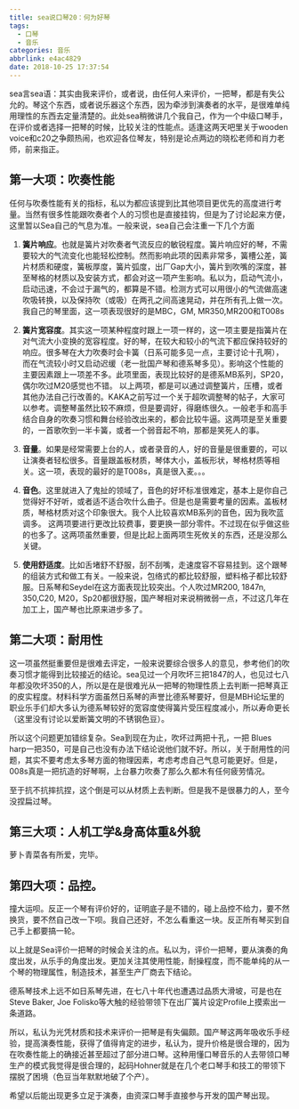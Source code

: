 ```yaml
---
title: sea说口琴20：何为好琴
tags:
  - 口琴
  - 音乐
categories: 音乐
abbrlink: e4ac4829
date: 2018-10-25 17:37:54
---
```

sea言sea语：其实由我来评价，或者说，由任何人来评价，一把琴，都是有失公允的。琴这个东西，或者说乐器这个东西，因为牵涉到演奏者的水平，是很难单纯用理性的东西去定量清楚的。此处sea稍微讲几个我自己，作为一个中级口琴手，在评价或者选择一把琴的时候，比较关注的性能点。适逢这两天吧里关于wooden voice和c20之争颇热闹，也欢迎各位琴友，特别是论点两边的晓松老师和肖力老师，前来指正。

## 第一大项：吹奏性能

任何与吹奏性能有关的指标，私以为都应该提到比其他项目更优先的高度进行考量。当然有很多性能跟吹奏者个人的习惯也是直接挂钩，但是为了讨论起来方便，这里暂以Sea自己的气息为准。一般来说，sea自己会注重一下几个方面

1. **簧片响应**。也就是簧片对吹奏者气流反应的敏锐程度。簧片响应好的琴，不需要较大的气流变化也能轻松控制。然而影响此项的因素非常多，簧槽公差，簧片材质和硬度，簧板厚度，簧片弧度，出厂Gap大小，簧片到吹嘴的深度，甚至琴格的材质以及安装方式，都会对这一项产生影响。私以为，启动气流小，启动迅速，不会过于漏气的，都算是不错。检测方式可以用很小的气流做高速吹吸转换，以及保持吹（或吸）在两孔之间高速晃动，并在所有孔上做一次。我自己的琴里面，这一项表现很好的是MBC，GM, MR350,MR200和T008s

2. **簧片宽容度**。其实这一项某种程度时跟上一项一样的，这一项主要是指簧片在对气流大小变换的宽容程度。好的琴，在较大和较小的气流下都应保持较好的响应。很多琴在大力吹奏时会卡簧（日系可能多见一点，主要讨论十孔啊），而在气流较小时又启动迟缓（老一批国产琴和德系琴多见）。影响这个性能的主要因素跟上一项差不多。此项里面，表现比较好的是德系MB系列，SP20，偶尔吹过M20感觉也不错。
以上两项，都是可以通过调整簧片，压槽，或者其他办法自己行改善的。KAKA之前写过一个关于超吹调整琴的帖子，大家可以参考。调整琴虽然比较不麻烦，但是要调好，得磨练很久。一般老手和高手结合自身的吹奏习惯和舞台经验改出来的，都会比较牛逼。这两项是至关重要的，一首歌吹到一半卡簧，或者一个弱音起不响，那都是笑死人的事。

3. **音量**。如果是经常需要上台的人，或者录音的人，好的音量是很重要的，可以让演奏者轻松很多。音量跟盖板材质，琴体大小，盖板形状，琴格材质等相关。这一项，表现的最好的是T008s，真是很入麦。。。

4. **音色**。这里就进入了鬼扯的领域了，音色的好坏标准很难定，基本上是你自己觉得好不好听，或者适不适合吹什么曲子。但是也是需要考量的因素。盖板材质，琴格材质对这个印象很大。我个人比较喜欢MB系列的音色，因为我吹蓝调多。
这两项要进行更改比较费事，要更换一部分零件。不过现在似乎做这些的也多了。这两项虽然重要，但是比起上面两项生死攸关的东西，还是没那么关键。

5. **使用舒适度**。比如舌堵舒不舒服，刮不刮嘴，走速度容不容易挂到。这个跟琴的组装方式和做工有关。一般来说，包络式的都比较舒服，塑料格子都比较舒服。日系琴和Seydel在这方面表现比较突出。个人吹过MR200, 1847n, 350,C20, M20，Sp20都很舒服，国产琴相对来说稍微弱一点，不过这几年在加工上，国产琴也比原来进步多了。

## 第二大项：耐用性

这一项虽然挺重要但是很难去评定，一般来说要综合很多人的意见，参考他们的吹奏习惯才能得到比较接近的结论。sea见过一个月吹坏三把1847的人，也见过七八年都没吹坏350的人，所以是在是很难光从一把琴的物理性质上去判断一把琴真正的皮实程度。材料科学方面虽然日系琴的声誉比德系琴要好，但是MBH论坛里的职业乐手们却大多认为德系琴较好的宽容度使得簧片受压程度减小，所以寿命更长（这里没有讨论以爱断簧文明的不锈钢色豆）。

所以这个问题更加错综复杂。Sea到现在为止，吹坏过两把十孔，一把 Blues harp一把350，可是自己也没有办法下结论说他们就不好。所以，关于耐用性的问题，其实不要考虑太多琴方面的物理因素，考虑考虑自己气息可能更好。但是，008s真是一把抗造的好琴啊，上台暴力吹奏了那么久都木有任何疲劳情况。

至于抗不抗摔抗捏，这个倒是可以从材质上去判断。但是我不是很暴力的人，至今没捏扁过琴。

## 第三大项：人机工学&身高体重&外貌

萝卜青菜各有所爱，完毕。

## 第四大项：品控。

撞大运呗。反正一个琴有评价好的，证明底子是不错的，碰上品控不给力，要不然换货，要不然自己改一下呗。我自己还好，不怎么看重这一块。反正所有琴买到自己手上都要搞一轮。

以上就是Sea评价一把琴的时候会关注的点。私以为，评价一把琴，要从演奏的角度出发，从乐手的角度出发。更加关注其使用性能，耐操程度，而不能单纯的从一个琴的物理属性，制造技术，甚至生产厂商去下结论。

德系琴技术上远不如日系琴先进，在七八十年代也遭遇过品质大滑坡，可是也在Steve Baker, Joe Folisko等大触的经验带领下在出厂簧片设定Profile上摸索出一条道路。

所以，私认为光凭材质和技术来评价一把琴是有失偏颇。国产琴这两年吸收乐手经验，提高演奏性能，获得了值得肯定的进步，私认为，提升价格是很合理的，因为在吹奏性能上的确接近甚至超过了部分进口琴。这种用懂口琴音乐的人去带领口琴生产的模式我觉得是很合理的，起码Hohner就是在几个老口琴手和技工的带领下摆脱了困境（色豆当年默默地破了个产）。

希望以后能出现更多立足于演奏，由资深口琴手直接参与开发的国产琴出现。
